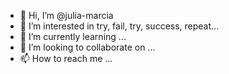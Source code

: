 - 👋 Hi, I’m @julia-marcia
- 👀 I’m interested in try, fail, try, success, repeat...
- 🌱 I’m currently learning ...
- 💞️ I’m looking to collaborate on ...
- 📫 How to reach me ...

<!---
julia-marcia/julia-marcia is a ✨ special ✨ repository because its `README.md` (this file) appears on your GitHub profile.
You can click the Preview link to take a look at your changes.
--->

